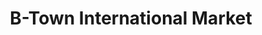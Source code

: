 ---
title: "B-Town International Market"
url: /bloomington/b-town-international-market/
shop: supermarket
---